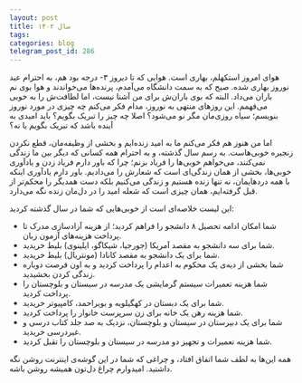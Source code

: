 ```yaml
---
layout: post
title: سال ۱۴۰۲
tags: 
categories: blog
telegram_post_id: 286
---
```

هوای امروز استکهلم، بهاری است. هوایی که تا دیروز ۳- درجه بود هم، به احترام عید نوروز بهاری شده. صبح که به سمت دانشگاه می‌آمدم، پرنده‌ها می‌خواندند و هوا بوی نم باران می‌داد. البته که بوی باران‌ش برای من آشنا نیست، اما لطافت‌ش را به خوبی می‌فهمم. این روزهای منتهی به نوروز، مدام فکر می‌کنم چه چیزی در مورد نوروز بنویسم؛ سیاه روزی‌مان مگر نو می‌شود؟ اصلا چه چیز را تبریک بگویم؟ باید امیدی به آینده باشد که تبریک بگویم یا نه؟

اما من هنوز هم فکر می‌کنم ما به امید زنده‌ایم و بخشی از وظیفه‌مان، قطع نکردن زنجیره خوبی‌هاست. به رسم سال گذشته، و به احترام همه کسانی که دیگر بین ما زندگی نمی‌کنند، می‌خواهم خوبی‌ها را فریاد بزنم؛ چرا که باور دارم فریاد زدن و یادآوری خوبی‌ها، بخشی از همان زندگی‌ای است که شعارش را می‌دادیم. باور دارم یادآوری اینکه با همه دردهایمان، نه تنها زنده هستیم و زندگی می‌کنیم بلکه دست همدیگر را محکم‌تر از قبل گرفته‌ایم، همان چیزی است که شعله امید را در دل‌مان زنده نگه می‌دارد.

این لیست خلاصه‌ای است از خوبی‌هایی که شما در سال گذشته کردید:
- شما امکان ادامه تحصیل ۸ دانشجو را فراهم کردید؛ از هزینه آزادسازی مدرک تا پرداخت هزینه‌های آزمون زبان.
- شما برای سه دانشجو به مقصد آمریکا (جورجیا، شیکاگو، ایلینوی) بلیط خریدید.
- شما برای یک دانشجو به مقصد کانادا (مونتریال) بلیط خریدید.
- شما بخشی از دیه‌ی یک محکوم به اعدام را پرداخت کردید و به اون فرصت دوباره زندگی کردن بخشیدید.
- شما هزینه تعمیرات سیستم گرمایشی یک مدرسه در سیستان و بلوچستان را پرداخت کردید.
- شما برای یک دبستان در کهگیلویه و بویراحمد، کامپیوتر خریدید.
- شما هزینه رهن یک خانه برای زن سرپرست خانوار را پرداخت کردید.
- شما برای یک دبیرستان در سیستان و بلوچستان، نزدیک به صد جلد کتاب درسی و غیردرسی خریدید.
- شما هزینه تعمیرات و تجهیز دو مدرسه در سیستان و بلوچستان را تقبل کردید.

همه این‌ها به لطف شما اتفاق افتاد، و چراغی که شما در این گوشه‌ی اینترنت روشن نگه داشتید. امیدوارم چراغ دل‌‌تون همیشه روشن باشه.
